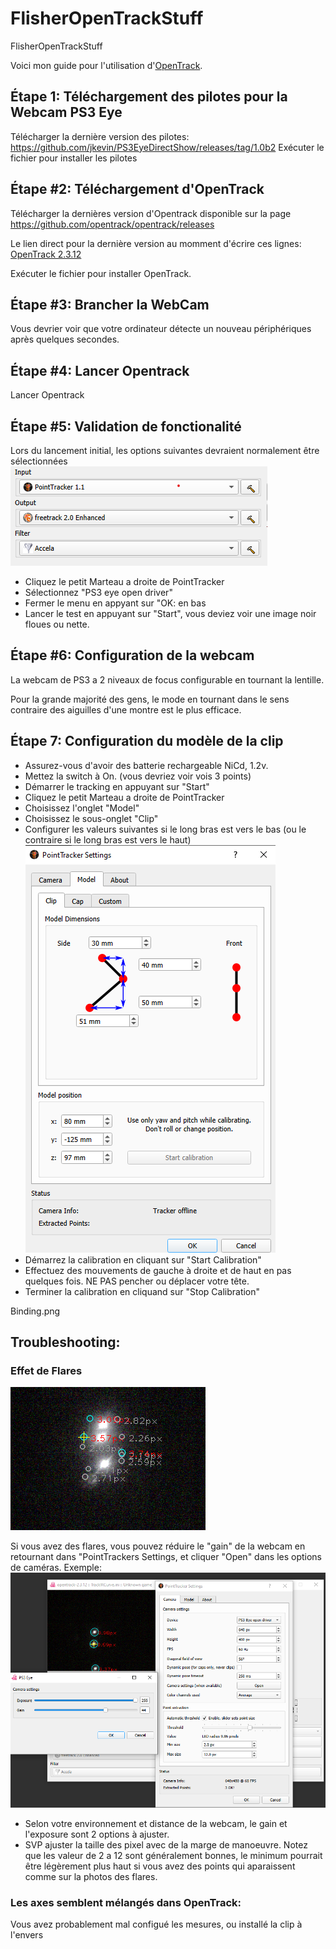# FlisherOpenTrackStuff
FlisherOpenTrackStuff

Voici mon guide pour l'utilisation d'[OpenTrack](https://github.com/opentrack/opentrack/).


## Étape 1: Téléchargement des pilotes pour la Webcam PS3 Eye
Télécharger la dernière version des pilotes: https://github.com/jkevin/PS3EyeDirectShow/releases/tag/1.0b2
Exécuter le fichier pour installer les pilotes

## Étape #2: Téléchargement d'OpenTrack
Télécharger la dernières version d'Opentrack disponible sur la page https://github.com/opentrack/opentrack/releases

Le lien direct pour la dernière version au momment d'écrire ces lignes: [OpenTrack 2.3.12](https://github.com/opentrack/opentrack/releases/download/opentrack-2.3.12/opentrack-2.3.12-win32-setup.exe)

Exécuter le fichier pour installer OpenTrack.

## Étape #3: Brancher la WebCam
Vous devrier voir que votre ordinateur détecte un nouveau périphériques après quelques secondes.

## Étape #4: Lancer Opentrack
Lancer Opentrack

## Étape #5: Validation de fonctionalité
Lors du lancement initial, les options suivantes devraient normalement être sélectionnées
![MainMenu](/images/MainMenu_1.png)

* Cliquez le petit Marteau a droite de PointTracker
* Sélectionnez "PS3 eye open driver" 
* Fermer le menu en appyant sur "OK: en bas
* Lancer le test en appuyant sur "Start", vous deviez voir une image noir floues ou nette.

## Étape #6: Configuration de la webcam
La webcam de PS3 a 2 niveaux de focus configurable en tournant la lentille.  

Pour la grande majorité des gens, le mode en tournant dans le sens contraire des aiguilles d'une montre est le plus efficace.

## Étape 7: Configuration du modèle de la clip
* Assurez-vous d'avoir des batterie rechargeable NiCd, 1.2v.
* Mettez la switch à On. (vous devriez voir vois 3 points)
* Démarrer le tracking en appuyant sur "Start"
* Cliquez le petit Marteau a droite de PointTracker
* Choisissez l'onglet "Model"
* Choisissez le sous-onglet "Clip"
* Configurer les valeurs suivantes si le long bras est vers le bas (ou le contraire si le long bras est vers le haut)
![Clip](images/PointTracker_Clip.png)
* Démarrez la calibration en cliquant sur "Start Calibration"
* Effectuez des mouvements de gauche à droite et de haut en pas quelques fois.  NE PAS pencher ou déplacer votre tête.
* Terminer la calibration en cliquand sur "Stop Calibration"

Binding.png

## Troubleshooting:
### Effet de Flares
![Flare](images/flares.png)

Si vous avez des flares, vous pouvez réduire le "gain" de la webcam en retournant dans "PointTrackers Settings, et cliquer "Open" dans les options de caméras.
Exemple:
![FlareFixed](images/flare-fixed.png)

* Selon votre environnement et distance de la webcam, le gain et l'exposure sont 2 options à ajuster.
* SVP ajuster la taille des pixel avec de la marge de manoeuvre.  Notez que les valeur de 2 a 12 sont généralement bonnes, le minimum pourrait être légèrement plus haut si vous avez des points qui aparaissent comme sur la photos des flares.

### Les axes semblent mélangés dans OpenTrack: 
Vous avez probablement mal configué les mesures, ou installé la clip à l'envers
